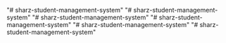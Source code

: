 "# sharz-student-management-system" 
"# sharz-student-management-system" 
"# sharz-student-management-system" 
"# sharz-student-management-system" 
"# sharz-student-management-system" 
"# sharz-student-management-system" 
